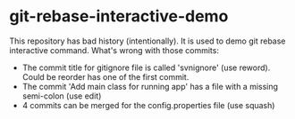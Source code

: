 git-rebase-interactive-demo
===========================

This repository has bad history (intentionally). It is used to demo git rebase interactive command.
What's wrong with those commits:
- The commit title for gitignore file is called 'svnignore' (use reword). Could be reorder has one of the first commit.
- The commit 'Add main class for running app' has a file with a missing semi-colon (use edit)
- 4 commits can be merged for the config.properties file (use squash)
